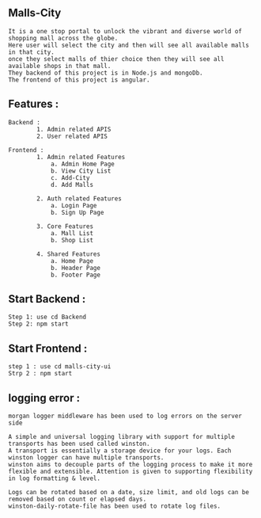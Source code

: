 ## Malls-City

    It is a one stop portal to unlock the vibrant and diverse world of shopping mall across the globe.
    Here user will select the city and then will see all available malls in that city.
    once they select malls of thier choice then they will see all available shops in that mall.
    They backend of this project is in Node.js and mongoDb.
    The frontend of this project is angular.

## Features :

    Backend :
            1. Admin related APIS
            2. User related APIS

    Frontend :
            1. Admin related Features
                a. Admin Home Page
                b. View City List
                c. Add-City
                d. Add Malls

            2. Auth related Features
                a. Login Page
                b. Sign Up Page

            3. Core Features
                a. Mall List
                b. Shop List

            4. Shared Features
                a. Home Page
                b. Header Page
                b. Footer Page

## Start Backend :

    Step 1: use cd Backend
    Step 2: npm start

## Start Frontend :

    step 1 : use cd malls-city-ui
    Strp 2 : npm start

## logging error :

    morgan logger middleware has been used to log errors on the server side

    A simple and universal logging library with support for multiple transports has been used called winston.
    A transport is essentially a storage device for your logs. Each winston logger can have multiple transports.
    winston aims to decouple parts of the logging process to make it more flexible and extensible. Attention is given to supporting flexibility in log formatting & level.

    Logs can be rotated based on a date, size limit, and old logs can be removed based on count or elapsed days.
    winston-daily-rotate-file has been used to rotate log files.
